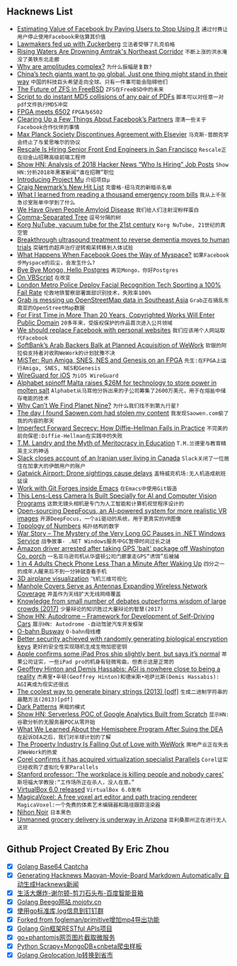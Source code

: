 ## Hacknews List


- [Estimating Value of Facebook by Paying Users to Stop Using It](https://journals.plos.org/plosone/article?id=10.1371/journal.pone.0207101)  `通过付费让用户停止使用Facebook来估算其价值`
- [Lawmakers fed up with Zuckerberg](https://www.politico.com/story/2018/12/19/democrats-facebook-privacy-rules-1039884)  `立法者受够了扎克伯格`
- [Rising Waters Are Drowning Amtrak&#39;s Northeast Corridor](https://www.bloomberg.com/graphics/2018-amtrak-sea-level/)  `不断上涨的洪水淹没了美铁东北走廊`
- [Why are amplitudes complex?](https://www.scottaaronson.com/blog/?p=4021)  `为什么振幅是复数?`
- [China’s tech giants want to go global. Just one thing might stand in their way](https://www.technologyreview.com/s/612598/chinas-tech-giants-want-to-go-global-just-one-thing-might-stand-in-their-way/)  `中国的科技巨头希望走向全球。只有一件事可能会阻碍他们`
- [The Future of ZFS in FreeBSD](https://lists.freebsd.org/pipermail/freebsd-current/2018-December/072422.html)  `ZFS在FreeBSD中的未来`
- [Script to do instant MD5 collisions of any pair of PDFs](https://github.com/corkami/pocs/blob/master/collisions/scripts/pdf.py)  `脚本可以对任意一对pdf文件执行MD5冲突`
- [FPGA meets 6502](https://suchprogramming.com/fpga-meets-6502/)  `FPGA与6502`
- [Clearing Up a Few Things About Facebook’s Partners](https://newsroom.fb.com/news/2018/12/facebooks-partners/)  `澄清一些关于Facebook合作伙伴的事情`
- [Max Planck Society Discontinues Agreement with Elsevier](https://www.mpdl.mpg.de/en/505)  `马克斯·普朗克学会终止了与爱思唯尔的协议`
- [Rescale Is Hiring Senior Front End Engineers in San Francisco](https://jobs.lever.co/rescale/db57778b-268d-473d-9edf-111fb843265a?lever-origin=applied&amp;lever-source%5B%5D=Hacker%20News)  `Rescale正在旧金山招聘高级前端工程师`
- [Show HN: Analysis of 2018 Hacker News “Who Is Hiring” Job Posts](https://letstalkalgorithms.com/analysis-of-2018-hacker-news-who-is-hiring-job-posts/)  `Show HN:分析2018年黑客新闻“谁在招聘”职位`
- [Introducing Project Mu](https://blogs.windows.com/buildingapps/2018/12/19/%e2%80%afintroducing-project-mu/)  `介绍项目μ`
- [Craig Newmark’s New Hit List](https://medium.com/s/love-hate/craig-newmarks-new-hit-list-624341007d72)  `克雷格·纽马克的新暗杀名单`
- [What I learned from reading a thousand emergency room bills](https://www.vox.com/health-care/2018/12/18/18134825/emergency-room-bills-health-care-costs-america)  `我从上千张急诊室账单中学到了什么`
- [We Have Given People Amyloid Disease](http://blogs.sciencemag.org/pipeline/archives/2018/12/17/we-have-given-people-amyloid-disease)  `我们给人们注射淀粉样蛋白`
- [Comma-Separated Tree](https://observablehq.com/@mbostock/comma-separated-tree)  `逗号分隔的树`
- [Korg NuTube, vacuum tube for the 21st century](https://korgnutube.com/en/)  `Korg NuTube, 21世纪的真空管`
- [Breakthrough ultrasound treatment to reverse dementia moves to human trials](https://newatlas.com/ultrasound-dementia-alzheimers-human-trials/57725/)  `突破性的超声治疗逆转痴呆转移到人体试验`
- [What Happens When Facebook Goes the Way of Myspace?](https://www.nytimes.com/2018/12/12/magazine/what-happens-when-facebook-goes-the-way-of-myspace.html)  `如果Facebook步Myspace的后尘，会发生什么?`
- [Bye Bye Mongo, Hello Postgres](https://www.theguardian.com/info/2018/nov/30/bye-bye-mongo-hello-postgres)  `再见Mongo，你好Postgres`
- [On VBScript](https://googleprojectzero.blogspot.com/2018/12/on-vbscript.html)  `在改变`
- [London Metro Police Deploy Facial Recognition Tech Sporting a 100% Fail Rate](https://www.techdirt.com/articles/20181218/16562041265/london-metropolitan-police-deploy-facial-recognition-tech-sporting-100-failure-rate.shtml)  `伦敦地铁警察部署面部识别技术，失败率100%`
- [Grab is messing up OpenStreetMap data in Southeast Asia](https://techcrunch.com/2018/12/19/grab-maps-osm-thailand-southeast-asia/)  `Grab正在搞乱东南亚的OpenStreetMap数据`
- [For First Time in More Than 20 Years, Copyrighted Works Will Enter Public Domain](https://www.smithsonianmag.com/arts-culture/first-time-20-years-copyrighted-works-enter-public-domain-180971016/?preview)  `20多年来，受版权保护的作品首次进入公共领域`
- [We should replace Facebook with personal websites](https://motherboard.vice.com/en_us/article/vbanny/we-should-replace-facebook-with-personal-websites)  `我们应该用个人网站取代Facebook`
- [SoftBank’s Arab Backers Balk at Planned Acquisition of WeWork](https://www.wsj.com/articles/softbank-finds-limits-to-its-love-for-wework-as-investors-push-back-11545225988)  `软银的阿拉伯支持者对收购WeWork的计划犹豫不决`
- [MiSTer: Run Amiga, SNES, NES and Genesis on an FPGA](https://github.com/MiSTer-devel/Main_MiSTer/wiki)  `先生:在FPGA上运行Amiga, SNES, NES和Genesis`
- [WireGuard for iOS](https://lists.zx2c4.com/pipermail/wireguard/2018-December/003694.html)  `为iOS WireGuard`
- [Alphabet spinoff Malta raises $26M for technology to store power in molten salt](https://www.bloomberg.com/news/articles/2018-12-19/gates-bezos-among-billionaires-backing-alphabet-energy-spinoff)  `Alphabet从马耳他分拆出来的子公司筹集了2600万美元，用于在熔盐中储存电能的技术`
- [Why Can’t We Find Planet Nine?](https://www.quantamagazine.org/why-cant-we-find-planet-nine-20180703/)  `为什么我们找不到第九行星?`
- [The day I found Saowen.com had stolen my content](https://nickmchardy.com/2018/12/the-day-i-found-saowen.com-had-stolen-my-content.html)  `我发现Saowen.com偷了我的内容的那天`
- [Imperfect Forward Secrecy: How Diffie-Hellman Fails in Practice](https://sci-hub.tw/10.1145/3292035)  `不完美的前向保密:Diffie-Hellman在实践中的失败`
- [T.M. Landry and the Myth of Meritocracy in Education](https://www.theatlantic.com/education/archive/2018/12/tm-landry-and-myth-meritocracy-education/578149/)  `T.M.兰德里与教育精英主义的神话`
- [Slack closes account of an Iranian user living in Canada](https://twitter.com/a_h_a/status/1075510422617219077)  `Slack关闭了一位居住在加拿大的伊朗用户的账户`
- [Gatwick Airport: Drone sightings cause delays](https://www.bbc.co.uk/news/uk-england-sussex-46623754)  `盖特威克机场:无人机造成航班延误`
- [Work with Git Forges inside Emacs](https://emacsair.me/2018/12/19/forge-0.1/)  `在Emacs中使用Git锻造`
- [This Lens-Less Camera Is Built Specially for AI and Computer Vision Programs](https://spectrum.ieee.org/tech-talk/computing/software/a-lensless-camera-built-specially-for-ai-and-computer-vision-programs-sorry-humans)  `这款无镜头相机是专门为人工智能和计算机视觉程序设计的`
- [Open-sourcing DeepFocus, an AI-powered system for more realistic VR images](https://code.fb.com/virtual-reality/deepfocus/)  `开源DeepFocus，一个ai驱动的系统，用于更真实的VR图像`
- [Topology of Numbers](http://pi.math.cornell.edu/~hatcher/TN/TNpage.html)  `拓扑结构的数字`
- [War Story – The Mystery of the Very Long GC Pauses in .NET Windows Service](http://tooslowexception.com/scenario-mystery-of-the-very-long-gc-pauses-in-net-windows-service/)  `战争故事- .NET Windows服务中GC暂停时间过长之谜`
- [Amazon driver arrested after taking GPS &#39;bait&#39; package off Washington Co. porch](https://kcby.com/news/local/amazon-delivery-driver-admits-to-taking-gps-bait-package-off-porch-in-washington-county)  `一名亚马逊司机从华盛顿公司门廊拿走GPS“诱饵”后被捕`
- [1 in 4 Adults Check Phone Less Than a Minute After Waking Up](https://www.studyfinds.org/survey-quarter-checks-phones-less-than-minute-after-waking/)  `四分之一的成年人醒来后不到一分钟就查看手机`
- [3D airplane visualization](https://mdbootstrap.com/snippets/jquery/ascensus/212648)  `飞机三维可视化`
- [Manhole Covers Serve as Antennas Expanding Wireless Network Coverage](https://spectrum.ieee.org/tech-talk/telecom/wireless/manhole-covers-serve-as-antennas-expanding-network-coverage)  `井盖作为天线扩大无线网络覆盖`
- [Knowledge from small number of debates outperforms wisdom of large crowds (2017)](https://arxiv.org/abs/1703.00045##)  `少量辩论的知识胜过大量辩论的智慧(2017)`
- [Show HN: Autodrome – Framework for Development of Self-Driving Cars](https://github.com/vojtamolda/autodrome/)  `展示HN: Autodrome -自动驾驶汽车开发框架`
- [O-bahn Busway](https://en.wikipedia.org/wiki/O-Bahn_Busway)  `O-bahn母线槽`
- [Better security achieved with randomly generating biological encryption keys](https://phys.org/news/2018-12-randomly-biological-encryption-keys.html)  `更好的安全性实现随机生成生物加密密钥`
- [Apple confirms some iPad Pros ship slightly bent, but says it’s normal](https://www.theverge.com/2018/12/19/18148957/apple-ipad-bend-pro-2018-shipping-manufacturing-confirmed)  `苹果公司证实，一些iPad pro的机身有轻微弯曲，但表示这是正常的`
- [Geoffrey Hinton and Demis Hassabis: AGI is nowhere close to being a reality](https://venturebeat.com/2018/12/17/geoffrey-hinton-and-demis-hassabis-agi-is-nowhere-close-to-being-a-reality/)  `杰弗里•辛顿(Geoffrey Hinton)和德米斯•哈萨比斯(Demis Hassabis): AGI离成为现实还很远`
- [The coolest way to generate binary strings (2013) [pdf]](https://www.researchgate.net/profile/Aaron_Williams10/publication/257376294_The_Coolest_Way_to_Generate_Binary_Strings/links/572a12cf08ae057b0a0787f9/The-Coolest-Way-to-Generate-Binary-Strings.pdf)  `生成二进制字符串的最酷方法(2013)[pdf]`
- [Dark Patterns](https://darkpatterns.org/)  `黑暗的模式`
- [Show HN: Serverless POC of Google Analytics Built from Scratch](https://statsbotco.github.io/cubejs-client/aws-web-analytics/)  `显示HN:谷歌分析的无服务器POC从零开始`
- [What We Learned About the Hemisphere Program After Suing the DEA](https://www.eff.org/deeplinks/2018/12/and-after-what-we-learned-about-hemisphere-program-after-suing-dea)  `在起诉DEA之后，我们对半球计划的了解`
- [The Property Industry Is Falling Out of Love with WeWork](https://www.bloomberg.com/news/articles/2018-12-19/wework-keeps-pushing-now-landlords-rivals-are-pushing-back)  `房地产业正在失去对WeWork的热爱`
- [Corel confirms it has acquired virtualization specialist Parallels](https://techcrunch.com/2018/12/20/corel-confirms-acquisition-of-parallels/)  `Corel证实已经收购了虚拟化专家Parallels`
- [Stanford professor: ‘The workplace is killing people and nobody cares’](https://www.fastcompany.com/90282735/the-workplace-is-killing-people-and-nobody-cares)  `斯坦福大学教授:“工作场所正在杀人，没人在意。”`
- [VirtualBox 6.0 released](https://www.virtualbox.org/wiki/Changelog-6.0#v0)  `VirtualBox 6.0发布`
- [MagicaVoxel: A free voxel art editor and path tracing renderer](https://ephtracy.github.io/)  `MagicaVoxel:一个免费的体素艺术编辑器和路径跟踪渲染器`
- [Nihon Noir](https://tomblachford.com/project/nihon-noir/)  `日本黑色`
- [Unmanned grocery delivery is underway in Arizona](https://www.detroitnews.com/story/business/autos/mobility/2018/12/18/unmanned-grocery-delivery-underway-arizona/38762315/)  `亚利桑那州正在进行无人送货`

## Github Project Created By Eric Zhou

- [x] [Golang Base64 Captcha](https://github.com/mojocn/base64Captcha)
- [x] [Generating Hacknews Maoyan-Movie-Board Markdown Automatically 自动生成Hacknews新闻](https://github.com/dejavuzhou/md-genie)
- [x] [生活大爆炸-谢尔顿-剪刀石头布-百度智能音箱](https://github.com/mojocn/dueros-bang-game)
- [x] [Golang Beego网站 mojotv.cn](https://github.com/mojocn/www.mojotv.cn)
- [x] [使用go标准库,log信息到钉钉群](https://github.com/mojocn/dooger)
- [x] [Forked from fogleman/primitive增加mp4导出功能](https://github.com/mojocn/primitive)
- [x] [Golang Gin框架RESTful APIs项目](https://github.com/JJJJJJJerk/ezier-golang-web-api-framework)
- [x] [go+phantomjs网页图片截取微服务](https://github.com/mojocn/screen_shot)
- [x] [Python Scrapy+MongoDB+cnbeta爬虫样板](https://github.com/mojocn/scrapy_mongodb_boilerplate_cnbeta)
- [x] [Golang Geolocation Ip转换到省市](https://github.com/mojocn/ip2location)